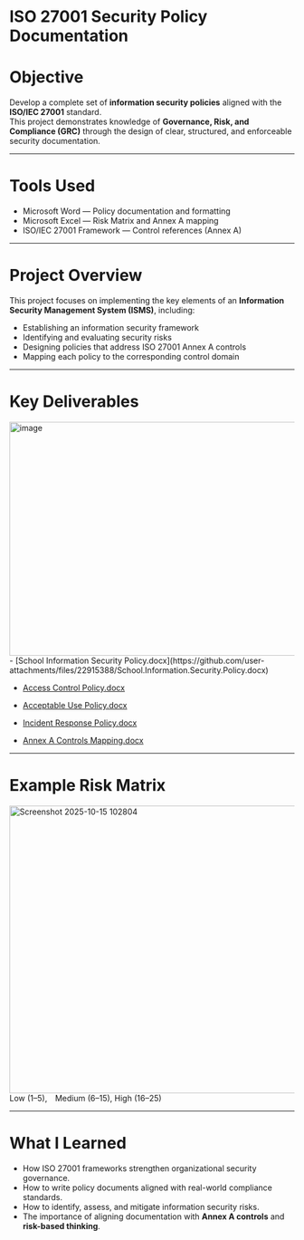 
# ISO 27001 Security Policy Documentation  

# Objective  
Develop a complete set of **information security policies** aligned with the **ISO/IEC 27001** standard.  
This project demonstrates knowledge of **Governance, Risk, and Compliance (GRC)** through the design of clear, structured, and enforceable security documentation.

---

# Tools Used  
- Microsoft Word — Policy documentation and formatting  
- Microsoft Excel — Risk Matrix and Annex A mapping  
- ISO/IEC 27001 Framework — Control references (Annex A)

---

# Project Overview  
This project focuses on implementing the key elements of an **Information Security Management System (ISMS)**, including:  
- Establishing an information security framework  
- Identifying and evaluating security risks  
- Designing policies that address ISO 27001 Annex A controls  
- Mapping each policy to the corresponding control domain  

---

# Key Deliverables  
<img width="1164" height="413" alt="image" src="https://github.com/user-attachments/assets/b6457058-4058-40d0-8291-2ab969054649" />
- [School Information Security Policy.docx](https://github.com/user-attachments/files/22915388/School.Information.Security.Policy.docx)
  
- [Access Control Policy.docx](https://github.com/user-attachments/files/22915394/Access.Control.Policy.docx)

- [Acceptable Use Policy.docx](https://github.com/user-attachments/files/22915397/Acceptable.Use.Policy.docx)

- [Incident Response Policy.docx](https://github.com/user-attachments/files/22915399/Incident.Response.Policy.docx)

- [Annex A Controls Mapping.docx](https://github.com/user-attachments/files/22915400/Annex.A.Controls.Mapping.docx)

---

# Example Risk Matrix  
<img width="1131" height="508" alt="Screenshot 2025-10-15 102804" src="https://github.com/user-attachments/assets/0fb67866-8647-4c5e-8127-02076ac7dafc" />
Low (1–5), Medium (6–15), High (16–25)

---

# What I Learned  
- How ISO 27001 frameworks strengthen organizational security governance.  
- How to write policy documents aligned with real-world compliance standards.  
- How to identify, assess, and mitigate information security risks.  
- The importance of aligning documentation with **Annex A controls** and **risk-based thinking**.  
